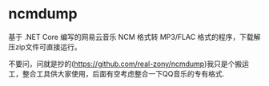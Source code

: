 # ncmdump
基于 .NET Core 编写的网易云音乐 NCM 格式转 MP3/FLAC 格式的程序，下载解压zip文件可直接运行。

不要问，问就是抄的(https://github.com/real-zony/ncmdump)我只是个搬运工，整合工具供大家使用，后面有空考虑整合一下QQ音乐的专有格式.

